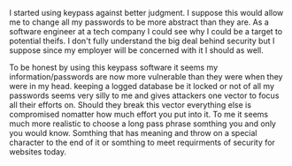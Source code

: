 I started using keypass against better judgment. I suppose this would allow me to change all my passwords to be more abstract than they are. As a software engineer at a tech company I could see why I could be a target to potential theifs. I don't fully understand the big deal behind security but I suppose since my employer will be concerned with it I should as well. 

To be honest by using this keypass software it seems my information/passwords are now more vulnerable than they were when they were in my head. keeping a logged database be it locked or not of all my passwords seems very silly to me and gives attackers one vector to focus all their efforts on. Should they break this vector everything else is compromised nomatter how much effort you put into it. To me it seems much more realistic to choose a long pass phrase somthing you and only you would know. Somthing that has meaning and throw on a special character to the end of it or somthing to meet requirments of security for websites today. 

